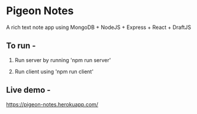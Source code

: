 # Pigeon Notes

A rich text note app using MongoDB + NodeJS + Express + React + DraftJS

## To run - 

1. Run server by running 'npm run server'

2. Run client using 'npm run client'

## Live demo - 

https://pigeon-notes.herokuapp.com/